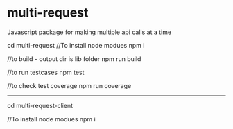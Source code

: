 # multi-request
Javascript package for making multiple api calls at a time

cd multi-request 
//To install node modues
npm i 

//to build - output dir is lib folder
npm run build

//to run testcases
npm test

//to check test coverage
npm run coverage

-----------------------------
cd multi-request-client 

//To install node modues
npm i 
